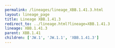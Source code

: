 ```yaml
---
permalink: /lineages/lineage_XBB.1.41.3.html
layout: lineage_page
title: Lineage XBB.1.41.3
redirect_to: ../lineage.html?lineage=XBB.1.41.3
lineage: XBB.1.41.3
parent: XBB.1.41
children: ['JW.1', 'JW.1.1', 'XBB.1.41.3']
---
```

